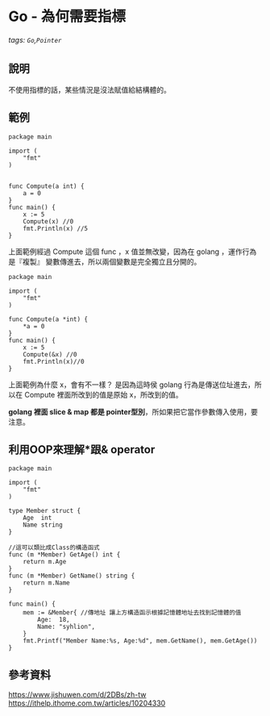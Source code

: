 # Go - 為何需要指標
###### tags: `Go`,`Pointer`
## 說明
不使用指標的話，某些情況是沒法賦值給結構體的。
## 範例
```go=
package main

import (
	"fmt"
)


func Compute(a int) {
	a = 0
}
func main() {
	x := 5
	Compute(x) //0
	fmt.Println(x) //5
}
```
上面範例經過 Compute 這個 func ，x 值並無改變，因為在 golang ，運作行為是『複製』 變數傳進去，所以兩個變數是完全獨立且分開的。
```go=
package main

import (
	"fmt"
)

func Compute(a *int) {
	*a = 0
}
func main() {
	x := 5
	Compute(&x) //0
	fmt.Println(x)//0
}
```
上面範例為什麼 x，會有不一樣？ 是因為這時侯 golang 行為是傳送位址進去，所以在 Compute 裡面所改到的值是原始 x，所改到的值。

**golang 裡面 slice & map 都是 pointer型別**，所如果把它當作參數傳入使用，要注意。

## 利用OOP來理解*跟& operator
```go=
package main

import (
	"fmt"
)

type Member struct {
	Age  int
	Name string
}

//這可以類比成Class的構造函式
func (m *Member) GetAge() int {
	return m.Age
}
func (m *Member) GetName() string {
	return m.Name
}

func main() {
	mem := &Member{ //傳地址 讓上方構造函示根據記憶體地址去找到記憶體的值
		Age:  18,
		Name: "syhlion",
	}
	fmt.Printf("Member Name:%s, Age:%d", mem.GetName(), mem.GetAge())
}
```
## 參考資料
https://www.jishuwen.com/d/2DBs/zh-tw
https://ithelp.ithome.com.tw/articles/10204330